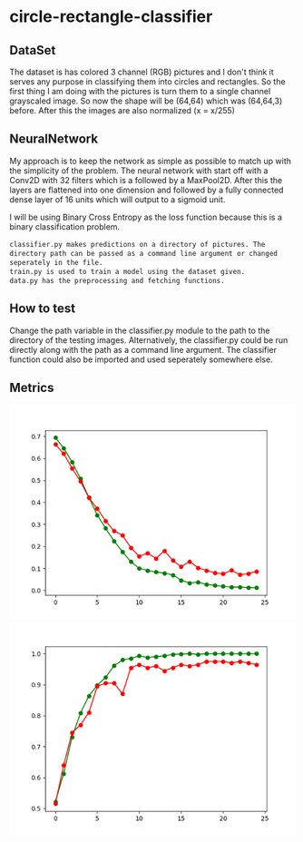 # circle-rectangle-classifier

## DataSet

The dataset is has colored 3 channel (RGB) pictures and I don't think it serves any purpose in classifying them into circles and rectangles. So the first thing I am doing with the pictures is turn them to a single channel grayscaled image. So now the shape will be (64,64) which was (64,64,3) before. After this the images are also normalized (x = x/255)

## NeuralNetwork

My approach is to keep the network as simple as possible to match up with the simplicity of the problem. The neural network with start off with a Conv2D with 32 filters which is a followed by a MaxPool2D. After this the layers are flattened into one dimension and followed by a fully connected dense layer of 16 units which will output to a sigmoid unit.

I will be using Binary Cross Entropy as the loss function because this is a binary classification problem.

    classifier.py makes predictions on a directory of pictures. The directory path can be passed as a command line argument or changed seperately in the file.
    train.py is used to train a model using the dataset given.
    data.py has the preprocessing and fetching functions.

## How to test

Change the path variable in the classifier.py module to the path to the directory of the testing images. Alternatively, the classifier.py could be run directly along with the path as a command line argument. The classifier function could also be imported and used seperately somewhere else.

## Metrics

<img title="Losses Curve" alt="losses curve" src="losses.png">
<img title="Accuracies Curve" alt="accuracies curve" src="binary_accuracies.png">